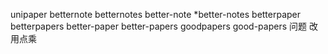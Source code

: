 unipaper
betternote
betternotes
better-note
*better-notes
betterpaper
betterpapers
better-paper
better-papers
goodpapers
good-papers
问题
改用点乘

